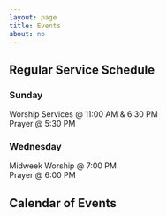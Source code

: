 ```yaml
---
layout: page
title: Events
about: no
---
```

## Regular Service Schedule
<h3 class="red">Sunday</h3>
<p>Worship Services @ 11:00 AM & 6:30 PM<br />
    Prayer @ 5:30 PM</p>

<h3 class="red">Wednesday</h3>
<p>Midweek Worship @ 7:00 PM<br />
    Prayer @ 6:00 PM</p>
    
## Calendar of Events
<div data-tockify-component="calendar" data-tockify-calendar="thedoormaricopa"></div>
<script data-cfasync="false" data-tockify-script="embed" src="https://public.tockify.com/browser/embed.js"></script>